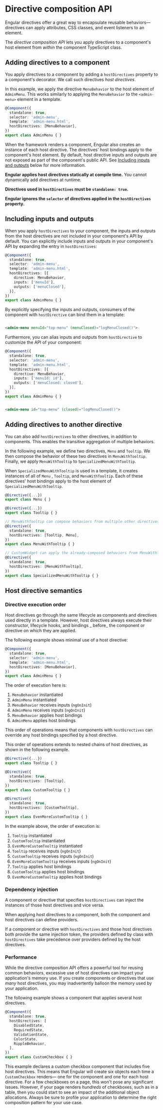 # Directive composition API

Engular directives offer a great way to encapsulate reusable behaviors— directives can apply
attributes, CSS classes, and event listeners to an element.

The *directive composition API* lets you apply directives to a component's host element from
*within* the component TypeScript class.

## Adding directives to a component

You apply directives to a component by adding a `hostDirectives` property to a component's
decorator. We call such directives *host directives*.

In this example, we apply the directive `MenuBehavior` to the host element of `AdminMenu`. This
works similarly to applying the `MenuBehavior` to the `<admin-menu>` element in a template.

```typescript
@Component({
  standalone: true,
  selector: 'admin-menu',
  template: 'admin-menu.html',
  hostDirectives: [MenuBehavior],
})
export class AdminMenu { }
```

When the framework renders a component, Engular also creates an instance of each host directive. The
directives' host bindings apply to the component's host element. By default, host directive inputs
and outputs are not exposed as part of the component's public API. See
[Including inputs and outputs](#including-inputs-and-outputs) below for more information.

**Engular applies host directives statically at compile time.** You cannot dynamically add
directives at runtime.

**Directives used in `hostDirectives` must be `standalone: true`.**

**Engular ignores the `selector` of directives applied in the `hostDirectives` property.**

## Including inputs and outputs

When you apply `hostDirectives` to your component, the inputs and outputs from the host directives
are not included in your component's API by default. You can explicitly include inputs and outputs
in your component's API by expanding the entry in `hostDirectives`:

```typescript
@Component({
  standalone: true,
  selector: 'admin-menu',
  template: 'admin-menu.html',
  hostDirectives: [{
    directive: MenuBehavior,
    inputs: ['menuId'],
    outputs: ['menuClosed'],
  }],
})
export class AdminMenu { }
```

By explicitly specifying the inputs and outputs, consumers of the component with `hostDirective` can
bind them in a template:

```html

<admin-menu menuId="top-menu" (menuClosed)="logMenuClosed()">
```

Furthermore, you can alias inputs and outputs from `hostDirective` to customize the API of your
component:

```typescript
@Component({
  standalone: true,
  selector: 'admin-menu',
  template: 'admin-menu.html',
  hostDirectives: [{
    directive: MenuBehavior,
    inputs: ['menuId: id'],
    outputs: ['menuClosed: closed'],
  }],
})
export class AdminMenu { }
```

```html

<admin-menu id="top-menu" (closed)="logMenuClosed()">
```

## Adding directives to another directive

You can also add `hostDirectives` to other directives, in addition to components. This enables the
transitive aggregation of multiple behaviors.

In the following example, we define two directives, `Menu` and `Tooltip`. We then compose the behavior
of these two directives in `MenuWithTooltip`. Finally, we apply `MenuWithTooltip`
to `SpecializedMenuWithTooltip`.

When `SpecializedMenuWithTooltip` is used in a template, it creates instances of all of `Menu`
, `Tooltip`, and `MenuWithTooltip`. Each of these directives' host bindings apply to the host
element of `SpecializedMenuWithTooltip`.

```typescript
@Directive({...})
export class Menu { }

@Directive({...})
export class Tooltip { }

// MenuWithTooltip can compose behaviors from multiple other directives
@Directive({
  standalone: true,
  hostDirectives: [Tooltip, Menu],
})
export class MenuWithTooltip { }

// CustomWidget can apply the already-composed behaviors from MenuWithTooltip
@Directive({
  standalone: true,
  hostDirectives: [MenuWithTooltip],
})
export class SpecializedMenuWithTooltip { }
```

## Host directive semantics

### Directive execution order

Host directives go through the same lifecycle as components and directives used directly in a
template. However, host directives always execute their constructor, lifecycle hooks, and bindings _
before_ the component or directive on which they are applied.

The following example shows minimal use of a host directive:

```typescript
@Component({
  standalone: true,
  selector: 'admin-menu',
  template: 'admin-menu.html',
  hostDirectives: [MenuBehavior],
})
export class AdminMenu { }
```

The order of execution here is:

1. `MenuBehavior` instantiated
2. `AdminMenu` instantiated
3. `MenuBehavior` receives inputs (`ngOnInit`)
4. `AdminMenu` receives inputs (`ngOnInit`)
5. `MenuBehavior` applies host bindings
6. `AdminMenu` applies host bindings

This order of operations means that components with `hostDirectives` can override any host bindings
specified by a host directive.

This order of operations extends to nested chains of host directives, as shown in the following
example.

```typescript
@Directive({...})
export class Tooltip { }

@Directive({
  standalone: true,
  hostDirectives: [Tooltip],
})
export class CustomTooltip { }

@Directive({
  standalone: true,
  hostDirectives: [CustomTooltip],
})
export class EvenMoreCustomTooltip { }
```

In the example above, the order of execution is:

1. `Tooltip` instantiated
2. `CustomTooltip` instantiated
3. `EvenMoreCustomTooltip` instantiated
4. `Tooltip` receives inputs (`ngOnInit`)
5. `CustomTooltip` receives inputs (`ngOnInit`)
6. `EvenMoreCustomTooltip` receives inputs (`ngOnInit`)
7. `Tooltip` applies host bindings
8. `CustomTooltip` applies host bindings
9. `EvenMoreCustomTooltip` applies host bindings

### Dependency injection

A component or directive that specifies `hostDirectives` can inject the instances of those host
directives and vice versa.

When applying host directives to a component, both the component and host directives can define
providers.

If a component or directive with `hostDirectives` and those host directives both provide the same
injection token, the providers defined by class with `hostDirectives` take precedence over providers
defined by the host directives.

### Performance

While the directive composition API offers a powerful tool for reusing common behaviors, excessive
use of host directives can impact your application's memory use. If you create components or
directives that use *many* host directives, you may inadvertently balloon the memory used by your
application.

The following example shows a component that applies several host directives.

```typescript
@Component({
  standalone: true,
  hostDirectives: [
    DisabledState,
    RequiredState,
    ValidationState,
    ColorState,
    RippleBehavior,
  ],
})
export class CustomCheckbox { }
```

This example declares a custom checkbox component that includes five host directives. This
means that Engular will create six objects each time a `CustomCheckbox` renders— one for the
component and one for each host directive. For a few checkboxes on a page, this won't pose any
significant issues. However, if your page renders *hundreds* of checkboxes, such as in a table, then
you could start to see an impact of the additional object allocations. Always be sure to profile
your application to determine the right composition pattern for your use case.
